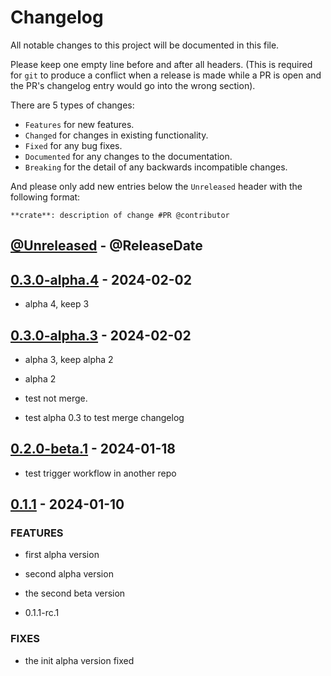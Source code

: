 # Changelog

All notable changes to this project will be documented in this file.

Please keep one empty line before and after all headers. (This is required for `git` to produce a conflict when a release is made while a PR is open and the PR's changelog entry would go into the wrong section).

There are 5 types of changes:

- `Features` for new features.
- `Changed` for changes in existing functionality.
- `Fixed` for any bug fixes.
- `Documented` for any changes to the documentation.
- `Breaking` for the detail of any backwards incompatible changes.

And please only add new entries below the `Unreleased` header with the following format:

    **crate**: description of change #PR @contributor

<!-- next-header -->

## [@Unreleased] - @ReleaseDate


## [0.3.0-alpha.4](https://github.com/RibirX/Ribir/compare/v0.3.0-alpha.3...v0.3.0-alpha.4) - 2024-02-02

- alpha 4, keep 3

## [0.3.0-alpha.3](https://github.com/RibirX/Ribir/compare/v0.3.0-alpha.2...v0.3.0-alpha.3) - 2024-02-02

- alpha 3, keep alpha 2

- alpha 2

- test not merge.

- test alpha 0.3 to test merge changelog

## [0.2.0-beta.1](https://github.com/RibirX/Ribir/compare/v0.2.0-alpha.1...v0.2.0-beta.1) - 2024-01-18

- test trigger workflow in another repo

## [0.1.1](https://github.com/RibirX/Ribir/compare/v0.1.1-rc.1...v0.1.1) - 2024-01-10

### FEATURES

- first alpha version

- second alpha version

- the second beta version

- 0.1.1-rc.1

### FIXES

- the init alpha version fixed

<!-- next-url -->
[@Unreleased]: https://github.com/RibirX/Ribir/compare/v0.3.0-alpha.4...HEAD
